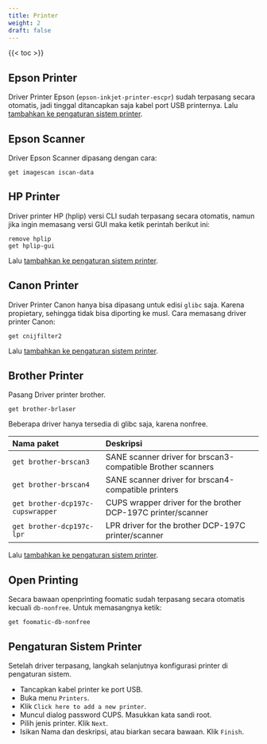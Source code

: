 ```yaml
---
title: Printer
weight: 2
draft: false
---
```


{{< toc >}}

## Epson Printer

Driver Printer Epson (`epson-inkjet-printer-escpr`) sudah terpasang secara otomatis, jadi tinggal ditancapkan saja kabel port USB printernya. Lalu [tambahkan ke pengaturan sistem printer](#pengaturan-sistem-printer).

## Epson Scanner

Driver Epson Scanner dipasang dengan cara:

```shell
get imagescan iscan-data
```

## HP Printer

Driver printer HP (hplip) versi CLI sudah terpasang secara otomatis, namun jika ingin memasang versi GUI maka ketik perintah berikut ini:

```shell
remove hplip
get hplip-gui
```

Lalu [tambahkan ke pengaturan sistem printer](#pengaturan-sistem-printer).

## Canon Printer

Driver Printer Canon hanya bisa dipasang untuk edisi `glibc` saja. Karena propietary, sehingga tidak bisa diporting ke musl. Cara memasang driver printer Canon:

```shell
get cnijfilter2
```

Lalu [tambahkan ke pengaturan sistem printer](#pengaturan-sistem-printer).

## Brother Printer

Pasang Driver printer brother.

```shell
get brother-brlaser
```

Beberapa driver hanya tersedia di glibc saja, karena nonfree.

Nama paket                        | Deskripsi
 :---                             | :---
`get brother-brscan3`             | SANE scanner driver for brscan3-compatible Brother scanners
`get brother-brscan4`             | SANE scanner driver for brscan4-compatible printers
`get brother-dcp197c-cupswrapper` | CUPS wrapper driver for the brother DCP-197C printer/scanner
`get brother-dcp197c-lpr`         | LPR driver for the brother DCP-197C printer/scanner

Lalu [tambahkan ke pengaturan sistem printer](#pengaturan-sistem-printer).

## Open Printing

Secara bawaan openprinting foomatic sudah terpasang secara otomatis kecuali `db-nonfree`. Untuk memasangnya ketik:

```shell
get foomatic-db-nonfree
```

## Pengaturan Sistem Printer

Setelah driver terpasang, langkah selanjutnya konfigurasi printer di pengaturan sistem.

* Tancapkan kabel printer ke port USB.
* Buka menu `Printers`.
* Klik `Click here to add a new printer`.
* Muncul dialog password CUPS. Masukkan kata sandi root.
* Pilih jenis printer. Klik `Next`.
* Isikan Nama dan deskripsi, atau biarkan secara bawaan. Klik `Finish`.
